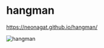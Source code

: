 # hangman

https://neonagat.github.io/hangman/

![hangman](https://user-images.githubusercontent.com/73759315/166107763-657d0f38-8759-4c2f-a0cd-01ae4f9ab321.png)
